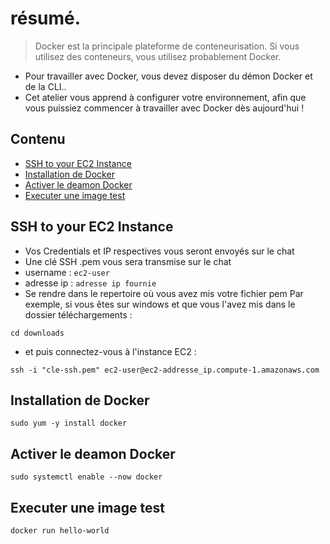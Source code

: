 # résumé.
>Docker est la principale plateforme de conteneurisation. Si vous utilisez des conteneurs, vous utilisez probablement Docker.
- Pour travailler avec Docker, vous devez disposer du démon Docker et de la CLI..
- Cet atelier vous apprend à configurer votre environnement, afin que vous puissiez commencer à travailler avec Docker dès aujourd'hui ! 


## Contenu
* [SSH to your EC2 Instance](#ssh-to-your-ec2-instance)
* [Installation de Docker](#)
* [Activer le deamon Docker](#)
* [Executer une image test](#)


## SSH to your EC2 Instance
- Vos Credentials et IP respectives vous seront envoyés sur le chat
- Une clé SSH .pem vous sera transmise sur le chat
- username : `ec2-user`
- adresse ip : `adresse ip fournie`
- Se rendre dans le repertoire où vous  avez mis votre fichier pem
  Par exemple, si vous êtes sur windows et que vous l'avez mis dans le dossier téléchargements :

```
cd downloads
```
- et puis connectez-vous à l'instance EC2 :

```
ssh -i "cle-ssh.pem" ec2-user@ec2-addresse_ip.compute-1.amazonaws.com
```

## Installation de Docker

```
sudo yum -y install docker
```

## Activer le deamon Docker

```
sudo systemctl enable --now docker
```


## Executer une image test

```
docker run hello-world
```